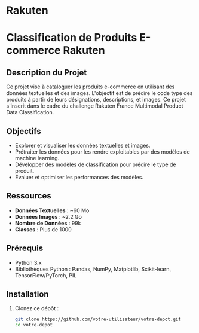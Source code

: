 # Rakuten
# Classification de Produits E-commerce Rakuten

## Description du Projet

Ce projet vise à cataloguer les produits e-commerce en utilisant des données textuelles et des images. L'objectif est de prédire le code type des produits à partir de leurs désignations, descriptions, et images. Ce projet s'inscrit dans le cadre du challenge Rakuten France Multimodal Product Data Classification.

## Objectifs

- Explorer et visualiser les données textuelles et images.
- Prétraiter les données pour les rendre exploitables par des modèles de machine learning.
- Développer des modèles de classification pour prédire le type de produit.
- Évaluer et optimiser les performances des modèles.

## Ressources

- **Données Textuelles** : ~60 Mo
- **Données Images** : ~2.2 Go
- **Nombre de Données** : 99k
- **Classes** : Plus de 1000

## Prérequis

- Python 3.x
- Bibliothèques Python : Pandas, NumPy, Matplotlib, Scikit-learn, TensorFlow/PyTorch, PIL

## Installation

1. Clonez ce dépôt :
   ```bash
   git clone https://github.com/votre-utilisateur/votre-depot.git
   cd votre-depot
